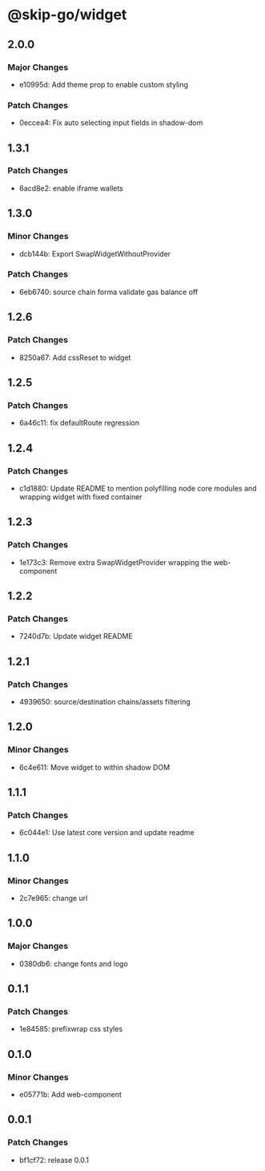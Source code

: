 # @skip-go/widget

## 2.0.0

### Major Changes

- e10995d: Add theme prop to enable custom styling

### Patch Changes

- 0eccea4: Fix auto selecting input fields in shadow-dom

## 1.3.1

### Patch Changes

- 6acd8e2: enable iframe wallets

## 1.3.0

### Minor Changes

- dcb144b: Export SwapWidgetWithoutProvider

### Patch Changes

- 6eb6740: source chain forma validate gas balance off

## 1.2.6

### Patch Changes

- 8250a67: Add cssReset to widget

## 1.2.5

### Patch Changes

- 6a46c11: fix defaultRoute regression

## 1.2.4

### Patch Changes

- c1d1880: Update README to mention polyfilling node core modules and wrapping widget with fixed container

## 1.2.3

### Patch Changes

- 1e173c3: Remove extra SwapWidgetProvider wrapping the web-component

## 1.2.2

### Patch Changes

- 7240d7b: Update widget README

## 1.2.1

### Patch Changes

- 4939650: source/destination chains/assets filtering

## 1.2.0

### Minor Changes

- 6c4e611: Move widget to within shadow DOM

## 1.1.1

### Patch Changes

- 6c044e1: Use latest core version and update readme

## 1.1.0

### Minor Changes

- 2c7e965: change url

## 1.0.0

### Major Changes

- 0380db6: change fonts and logo

## 0.1.1

### Patch Changes

- 1e84585: prefixwrap css styles

## 0.1.0

### Minor Changes

- e05771b: Add web-component

## 0.0.1

### Patch Changes

- bf1cf72: release 0.0.1
